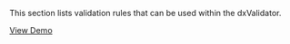 <!--**
/*-------------------------------------------
    Auto-generated file. Do not modify.
-------------------------------------------

**-->

<!--shortDescription-->
This section lists validation rules that can be used within the dxValidator. 
<!--/shortDescription-->

<!--fullDescription-->
<a href="http://js.devexpress.com/Demos/WidgetsGallery/#demo/editorsvalidationvalidationvalidation/" class="button orange small fix-width-155" style="margin-right: 20px;" target="_blank">View Demo</a>
<!--/fullDescription-->

<!--handmade-->
<!--/handmade-->